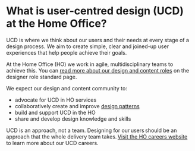 What is user-centred design (UCD) at the Home Office?
==================
 
UCD is where we think about our users and their needs at every stage of a design process. We aim to create simple, clear and joined-up user experiences that help people achieve their goals.
 
At the Home Office (HO) we work in agile, multidisciplinary teams to achieve this. You can [read more about our design and content roles](https://design.homeoffice.gov.uk/design-and-content/professional-standards/designer-role-standard) on the designer role standard page.
 
We expect our design and content community to:
 
- advocate for UCD in HO services
- collaboratively create and improve [design patterns](https://design.homeoffice.gov.uk/design-system/patterns)
- build and support UCD in the HO
- share and develop design knowledge and skills
 
UCD is an approach, not a team. Designing for our users should be an approach that the whole delivery team takes. [Visit the HO careers website](https://careers.homeoffice.gov.uk/role/digital-data-and-technology/user-centred-design) to learn more about our UCD careers.
